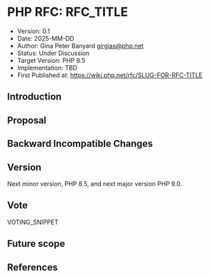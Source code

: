 # PHP RFC: RFC_TITLE

- Version: 0.1
- Date: 2025-MM-DD
- Author: Gina Peter Banyard <girgias@php.net>
- Status: Under Discussion
- Target Version: PHP 8.5
- Implementation: TBD
- First Published at: https://wiki.php.net/rfc/SLUG-FOR-RFC-TITLE

## Introduction

## Proposal

## Backward Incompatible Changes

## Version

Next minor version, PHP 8.5, and next major version PHP 9.0.

## Vote

VOTING_SNIPPET

## Future scope


## References

